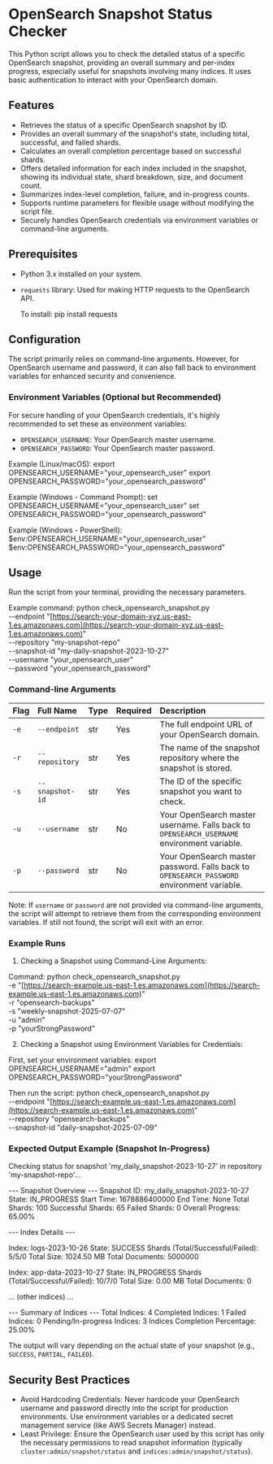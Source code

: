 # OpenSearch Snapshot Status Checker

This Python script allows you to check the detailed status of a specific OpenSearch snapshot, providing an overall summary and per-index progress, especially useful for snapshots involving many indices. It uses basic authentication to interact with your OpenSearch domain.

## Features

* Retrieves the status of a specific OpenSearch snapshot by ID.
* Provides an overall summary of the snapshot's state, including total, successful, and failed shards.
* Calculates an overall completion percentage based on successful shards.
* Offers detailed information for each index included in the snapshot, showing its individual state, shard breakdown, size, and document count.
* Summarizes index-level completion, failure, and in-progress counts.
* Supports runtime parameters for flexible usage without modifying the script file.
* Securely handles OpenSearch credentials via environment variables or command-line arguments.

## Prerequisites

* Python 3.x installed on your system.
* `requests` library: Used for making HTTP requests to the OpenSearch API.

    To install:
    pip install requests

## Configuration

The script primarily relies on command-line arguments. However, for OpenSearch username and password, it can also fall back to environment variables for enhanced security and convenience.

### Environment Variables (Optional but Recommended)

For secure handling of your OpenSearch credentials, it's highly recommended to set these as environment variables:

* `OPENSEARCH_USERNAME`: Your OpenSearch master username.
* `OPENSEARCH_PASSWORD`: Your OpenSearch master password.

Example (Linux/macOS):
export OPENSEARCH_USERNAME="your_opensearch_user"
export OPENSEARCH_PASSWORD="your_opensearch_password"

Example (Windows - Command Prompt):
set OPENSEARCH_USERNAME="your_opensearch_user"
set OPENSEARCH_PASSWORD="your_opensearch_password"

Example (Windows - PowerShell):
$env:OPENSEARCH_USERNAME="your_opensearch_user"
$env:OPENSEARCH_PASSWORD="your_opensearch_password"

## Usage

Run the script from your terminal, providing the necessary parameters.

Example command:
python check_opensearch_snapshot.py \
  --endpoint "[https://search-your-domain-xyz.us-east-1.es.amazonaws.com](https://search-your-domain-xyz.us-east-1.es.amazonaws.com)" \
  --repository "my-snapshot-repo" \
  --snapshot-id "my-daily-snapshot-2023-10-27" \
  --username "your_opensearch_user" \
  --password "your_opensearch_password"

### Command-line Arguments

| Flag | Full Name | Type | Required | Description |
| :--- | :-------- | :--- | :------- | :---------- |
| `-e` | `--endpoint` | str | Yes | The full endpoint URL of your OpenSearch domain. |
| `-r` | `--repository` | str | Yes | The name of the snapshot repository where the snapshot is stored. |
| `-s` | `--snapshot-id`| str | Yes | The ID of the specific snapshot you want to check. |
| `-u` | `--username` | str | No | Your OpenSearch master username. Falls back to `OPENSEARCH_USERNAME` environment variable. |
| `-p` | `--password` | str | No | Your OpenSearch master password. Falls back to `OPENSEARCH_PASSWORD` environment variable. |

Note: If `username` or `password` are not provided via command-line arguments, the script will attempt to retrieve them from the corresponding environment variables. If still not found, the script will exit with an error.

### Example Runs

1. Checking a Snapshot using Command-Line Arguments:

Command:
python check_opensearch_snapshot.py \
  -e "[https://search-example.us-east-1.es.amazonaws.com](https://search-example.us-east-1.es.amazonaws.com)" \
  -r "opensearch-backups" \
  -s "weekly-snapshot-2025-07-07" \
  -u "admin" \
  -p "yourStrongPassword"

2. Checking a Snapshot using Environment Variables for Credentials:

First, set your environment variables:
export OPENSEARCH_USERNAME="admin"
export OPENSEARCH_PASSWORD="yourStrongPassword"

Then run the script:
python check_opensearch_snapshot.py \
  --endpoint "[https://search-example.us-east-1.es.amazonaws.com](https://search-example.us-east-1.es.amazonaws.com)" \
  --repository "opensearch-backups" \
  --snapshot-id "daily-snapshot-2025-07-09"

### Expected Output Example (Snapshot In-Progress)

Checking status for snapshot 'my_daily_snapshot-2023-10-27' in repository 'my-snapshot-repo'...

--- Snapshot Overview ---
Snapshot ID: my_daily_snapshot-2023-10-27
State: IN_PROGRESS
Start Time: 1678886400000
End Time: None
Total Shards: 100
Successful Shards: 65
Failed Shards: 0
Overall Progress: 65.00%

--- Index Details ---

Index: logs-2023-10-26
  State: SUCCESS
  Shards (Total/Successful/Failed): 5/5/0
  Total Size: 1024.50 MB
  Total Documents: 5000000

Index: app-data-2023-10-27
  State: IN_PROGRESS
  Shards (Total/Successful/Failed): 10/7/0
  Total Size: 0.00 MB
  Total Documents: 0

... (other indices) ...

--- Summary of Indices ---
Total Indices: 4
Completed Indices: 1
Failed Indices: 0
Pending/In-progress Indices: 3
Indices Completion Percentage: 25.00%

The output will vary depending on the actual state of your snapshot (e.g., `SUCCESS`, `PARTIAL`, `FAILED`).

## Security Best Practices

* Avoid Hardcoding Credentials: Never hardcode your OpenSearch username and password directly into the script for production environments. Use environment variables or a dedicated secret management service (like AWS Secrets Manager) instead.
* Least Privilege: Ensure the OpenSearch user used by this script has only the necessary permissions to read snapshot information (typically `cluster:admin/snapshot/status` and `indices:admin/snapshot/status`).
